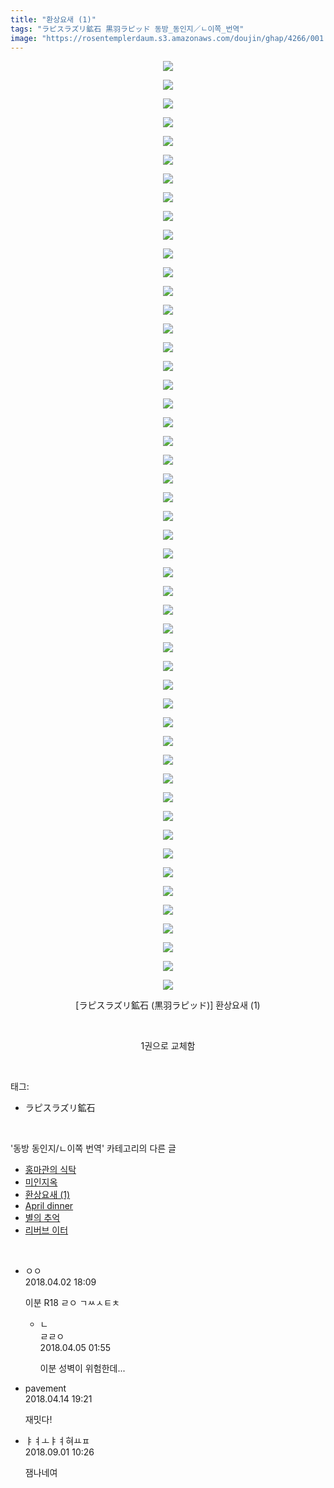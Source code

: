 ```yaml
---
title: "환상요새 (1)"
tags: "ラピスラズリ鉱石 黒羽ラピッド 동방_동인지／ㄴ이쪽_번역"
image: "https://rosentemplerdaum.s3.amazonaws.com/doujin/ghap/4266/001.jpg"
---
```

<div class="article">
<p style="text-align: center; clear: none; float: none;"><img src="{{ site.imgserver10 }}/ghap/4266/001.jpg"/></p>
<p style="text-align: center; clear: none; float: none;"><img src="{{ site.imgserver10 }}/ghap/4266/002.jpg"/></p>
<p style="text-align: center; clear: none; float: none;"><img src="{{ site.imgserver10 }}/ghap/4266/003.jpg"/></p>
<p style="text-align: center; clear: none; float: none;"><img src="{{ site.imgserver10 }}/ghap/4266/004.jpg"/></p>
<p style="text-align: center; clear: none; float: none;"><img src="{{ site.imgserver10 }}/ghap/4266/005.jpg"/></p>
<p style="text-align: center; clear: none; float: none;"><img src="{{ site.imgserver10 }}/ghap/4266/006.jpg"/></p>
<p style="text-align: center; clear: none; float: none;"><img src="{{ site.imgserver10 }}/ghap/4266/007.jpg"/></p>
<p style="text-align: center; clear: none; float: none;"><img src="{{ site.imgserver10 }}/ghap/4266/008.jpg"/></p>
<p style="text-align: center; clear: none; float: none;"><img src="{{ site.imgserver10 }}/ghap/4266/009.jpg"/></p>
<p style="text-align: center; clear: none; float: none;"><img src="{{ site.imgserver10 }}/ghap/4266/010.jpg"/></p>
<p style="text-align: center; clear: none; float: none;"><img src="{{ site.imgserver10 }}/ghap/4266/011.jpg"/></p>
<p style="text-align: center; clear: none; float: none;"><img src="{{ site.imgserver10 }}/ghap/4266/012.jpg"/></p>
<p style="text-align: center; clear: none; float: none;"><img src="{{ site.imgserver10 }}/ghap/4266/013.jpg"/></p>
<p style="text-align: center; clear: none; float: none;"><img src="{{ site.imgserver10 }}/ghap/4266/014.jpg"/></p>
<p style="text-align: center; clear: none; float: none;"><img src="{{ site.imgserver10 }}/ghap/4266/015.jpg"/></p>
<p style="text-align: center; clear: none; float: none;"><img src="{{ site.imgserver10 }}/ghap/4266/016.jpg"/></p>
<p style="text-align: center; clear: none; float: none;"><img src="{{ site.imgserver10 }}/ghap/4266/017.jpg"/></p>
<p style="text-align: center; clear: none; float: none;"><img src="{{ site.imgserver10 }}/ghap/4266/018.jpg"/></p>
<p style="text-align: center; clear: none; float: none;"><img src="{{ site.imgserver10 }}/ghap/4266/019.jpg"/></p>
<p style="text-align: center; clear: none; float: none;"><img src="{{ site.imgserver10 }}/ghap/4266/020.jpg"/></p>
<p style="text-align: center; clear: none; float: none;"><img src="{{ site.imgserver10 }}/ghap/4266/021.jpg"/></p>
<p style="text-align: center; clear: none; float: none;"><img src="{{ site.imgserver10 }}/ghap/4266/022.jpg"/></p>
<p style="text-align: center; clear: none; float: none;"><img src="{{ site.imgserver10 }}/ghap/4266/023.jpg"/></p>
<p style="text-align: center; clear: none; float: none;"><img src="{{ site.imgserver10 }}/ghap/4266/024.jpg"/></p>
<p style="text-align: center; clear: none; float: none;"><img src="{{ site.imgserver10 }}/ghap/4266/025.jpg"/></p>
<p style="text-align: center; clear: none; float: none;"><img src="{{ site.imgserver10 }}/ghap/4266/026.jpg"/></p>
<p style="text-align: center; clear: none; float: none;"><img src="{{ site.imgserver10 }}/ghap/4266/027.jpg"/></p>
<p style="text-align: center; clear: none; float: none;"><img src="{{ site.imgserver10 }}/ghap/4266/028.jpg"/></p>
<p style="text-align: center; clear: none; float: none;"><img src="{{ site.imgserver10 }}/ghap/4266/029.jpg"/></p>
<p style="text-align: center; clear: none; float: none;"><img src="{{ site.imgserver10 }}/ghap/4266/030.jpg"/></p>
<p style="text-align: center; clear: none; float: none;"><img src="{{ site.imgserver10 }}/ghap/4266/031.jpg"/></p>
<p style="text-align: center; clear: none; float: none;"><img src="{{ site.imgserver10 }}/ghap/4266/032.jpg"/></p>
<p style="text-align: center; clear: none; float: none;"><img src="{{ site.imgserver10 }}/ghap/4266/033.jpg"/></p>
<p style="text-align: center; clear: none; float: none;"><img src="{{ site.imgserver10 }}/ghap/4266/034.jpg"/></p>
<p style="text-align: center; clear: none; float: none;"><img src="{{ site.imgserver10 }}/ghap/4266/035.jpg"/></p>
<p style="text-align: center; clear: none; float: none;"><img src="{{ site.imgserver10 }}/ghap/4266/036.jpg"/></p>
<p style="text-align: center; clear: none; float: none;"><img src="{{ site.imgserver10 }}/ghap/4266/037.jpg"/></p>
<p style="text-align: center; clear: none; float: none;"><img src="{{ site.imgserver10 }}/ghap/4266/038.jpg"/></p>
<p style="text-align: center; clear: none; float: none;"><img src="{{ site.imgserver10 }}/ghap/4266/039.jpg"/></p>
<p style="text-align: center; clear: none; float: none;"><img src="{{ site.imgserver10 }}/ghap/4266/040.jpg"/></p>
<p style="text-align: center; clear: none; float: none;"><img src="{{ site.imgserver10 }}/ghap/4266/041.jpg"/></p>
<p style="text-align: center; clear: none; float: none;"><img src="{{ site.imgserver10 }}/ghap/4266/042.jpg"/></p>
<p style="text-align: center; clear: none; float: none;"><img src="{{ site.imgserver10 }}/ghap/4266/043.jpg"/></p>
<p style="text-align: center; clear: none; float: none;"><img src="{{ site.imgserver10 }}/ghap/4266/044.jpg"/></p>
<p style="text-align: center; clear: none; float: none;"><img src="{{ site.imgserver10 }}/ghap/4266/045.jpg"/></p>
<p style="text-align: center; clear: none; float: none;"><img src="{{ site.imgserver10 }}/ghap/4266/046.jpg"/></p>
<p style="text-align: center; clear: none; float: none;"><img src="{{ site.imgserver10 }}/ghap/4266/047.jpg"/></p>
<p style="text-align: center; clear: none; float: none;"><img src="{{ site.imgserver10 }}/ghap/4266/048.jpg"/></p>
<p style="text-align: center; clear: none; float: none;"><img src="{{ site.imgserver10 }}/ghap/4266/049.jpg"/></p>
<p style="text-align: center; clear: none; float: none;"><img src="{{ site.imgserver10 }}/ghap/4266/050.jpg"/></p>
<p style="text-align: center; clear: none; float: none;">[ラピスラズリ鉱石 (黒羽ラピッド)] 환상요새 (1)</p>
<p style="text-align: center; clear: none; float: none;"><br/></p>
<p style="text-align: center; clear: none; float: none;">1권으로 교체함</p>
</div><br/>
<div class="tagTrail">
<p>태그: </p>
<ul>
<li>ラピスラズリ鉱石</li>
</ul>
</div><br/>
<div class="another">
<p>'동방 동인지/ㄴ이쪽 번역' 카테고리의 다른 글</p>
<ul>
<li><a href="/ghap_4271">홍마관의 식탁</a></li>
<li><a href="/ghap_4267">미인지옥</a></li>
<li><a href="/ghap_4266">환상요새 (1)</a></li>
<li><a href="/ghap_4235">April dinner</a></li>
<li><a href="/ghap_4234">별의 추억</a></li>
<li><a href="/ghap_4229">리버브 이터</a></li>
</ul>
</div><br/>
<div class="cb_module cb_fluid">
<div class="cb_wrt cb_profile">
<div class="comment">
<ul>
<li class="cb_thumb_off" id="comment15231924">
<div class="cb_comment_area">
<div class="cb_info_area">
<div class="cb_section">
<span class="cb_nick_name">ㅇㅇ</span>
</div>
<div class="cb_section">
<span class="cb_date">2018.04.02 18:09 </span>
</div>
</div>
<div class="cb_dsc_comment">
<p class="cb_dsc">
											이분 R18 ㄹㅇ ㄱㅆㅅㅌㅊ
										</p>
</div>
<ul>
<li class="cb_thumb_off" id="comment15233471">
<span class="cb_bu_subnode">ㄴ</span>
<div class="cb_comment_area">
<div class="cb_info_area">
<div class="cb_section">
<span class="cb_nick_name">ㄹㄹㅇ</span>
</div>
<div class="cb_section">
<span class="cb_date">2018.04.05 01:55 </span>
</div>
</div>
<div class="cb_dsc_comment">
<p class="cb_dsc">
																이분 성벽이 위험한데...
															</p>
</div>
</div>
</li>
</ul>
</div></li>
<li class="cb_thumb_off" id="comment15238983">
<div class="cb_comment_area">
<div class="cb_info_area">
<div class="cb_section">
<span class="cb_nick_name">pavement</span>
</div>
<div class="cb_section">
<span class="cb_date">2018.04.14 19:21 </span>
</div>
</div>
<div class="cb_dsc_comment">
<p class="cb_dsc">
											재밋다!
										</p>
</div>
</div></li>
<li class="cb_thumb_off" id="comment15323704">
<div class="cb_comment_area">
<div class="cb_info_area">
<div class="cb_section">
<span class="cb_nick_name">ㅑㅕㅗㅑㅕ혀ㅛㅍ</span>
</div>
<div class="cb_section">
<span class="cb_date">2018.09.01 10:26 </span>
</div>
</div>
<div class="cb_dsc_comment">
<p class="cb_dsc">
											잼나네여
										</p>
</div>
</div></li>
</ul>
</div>
</div><!-- commentList close -->
</div><br/>
